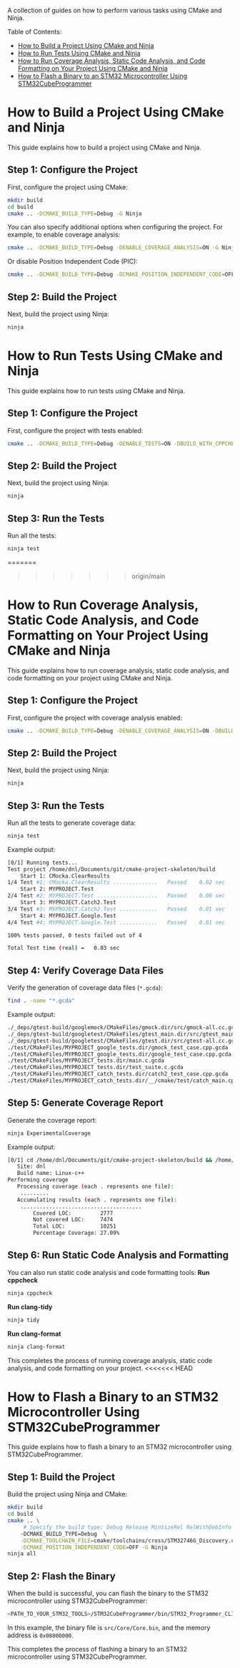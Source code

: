 A collection of guides on how to perform various tasks using CMake and Ninja.

Table of Contents:
- [How to Build a Project Using CMake and Ninja](#how-to-build-a-project-using-cmake-and-ninja)
- [How to Run Tests Using CMake and Ninja](#how-to-run-tests-using-cmake-and-ninja)
- [How to Run Coverage Analysis, Static Code Analysis, and Code Formatting on Your Project Using CMake and Ninja](#how-to-run-coverage-analysis-static-code-analysis-and-code-formatting-on-your-project-using-cmake-and-ninja)
- [How to Flash a Binary to an STM32 Microcontroller Using STM32CubeProgrammer](#how-to-flash-a-binary-to-an-stm32-microcontroller-using-stm32cubeprogrammer)

# How to Build a Project Using CMake and Ninja
This guide explains how to build a project using CMake and Ninja.

## Step 1: Configure the Project

First, configure the project using CMake:

```sh
mkdir build
cd build
cmake .. -DCMAKE_BUILD_TYPE=Debug -G Ninja
```

You can also specify additional options when configuring the project. For example, to enable coverage analysis:

```sh
cmake .. -DCMAKE_BUILD_TYPE=Debug -DENABLE_COVERAGE_ANALYSIS=ON -G Ninja
```

Or disable Position Independent Code (PIC):

```sh
cmake .. -DCMAKE_BUILD_TYPE=Debug -DCMAKE_POSITION_INDEPENDENT_CODE=OFF -G Ninja
```

## Step 2: Build the Project
Next, build the project using Ninja:

```sh
ninja
```

# How to Run Tests Using CMake and Ninja
This guide explains how to run tests using CMake and Ninja.

## Step 1: Configure the Project

First, configure the project with tests enabled:

```sh
cmake .. -DCMAKE_BUILD_TYPE=Debug -DENABLE_TESTS=ON -DBUILD_WITH_CPPCHECK_ANALYSIS=ON -G Ninja
```

## Step 2: Build the Project

Next, build the project using Ninja:

```sh
ninja
```

## Step 3: Run the Tests

Run all the tests:

```sh
ninja test
```

=======
>>>>>>> origin/main
# How to Run Coverage Analysis, Static Code Analysis, and Code Formatting on Your Project Using CMake and Ninja

This guide explains how to run coverage analysis, static code analysis, and code formatting on your project using CMake and Ninja.
## Step 1: Configure the Project

First, configure the project with coverage analysis enabled:

```sh
cmake .. -DCMAKE_BUILD_TYPE=Debug -DENABLE_COVERAGE_ANALYSIS=ON -DBUILD_WITH_CPPCHECK_ANALYSIS=ON -DUSE_SANITIZER=leak -G Ninja
```

## Step 2: Build the Project

Next, build the project using Ninja:

```sh
ninja
```

## Step 3: Run the Tests

Run all the tests to generate coverage data:

```sh
ninja test
```

Example output:

```sh
[0/1] Running tests...
Test project /home/dnl/Documents/git/cmake-project-skeleton/build
    Start 1: CMocka.ClearResults
1/4 Test #1: CMocka.ClearResults ..............   Passed    0.02 sec
    Start 2: MYPROJECT.Test
2/4 Test #2: MYPROJECT.Test ...................   Passed    0.00 sec
    Start 3: MYPROJECT.Catch2.Test
3/4 Test #3: MYPROJECT.Catch2.Test ............   Passed    0.01 sec
    Start 4: MYPROJECT.Google.Test
4/4 Test #4: MYPROJECT.Google.Test ............   Passed    0.01 sec

100% tests passed, 0 tests failed out of 4

Total Test time (real) =   0.03 sec
```

## Step 4: Verify Coverage Data Files

Verify the generation of coverage data files (`*.gcda`):

```sh
find . -name "*.gcda"
```

Example output:

```bash
./_deps/gtest-build/googlemock/CMakeFiles/gmock.dir/src/gmock-all.cc.gcda
./_deps/gtest-build/googletest/CMakeFiles/gtest_main.dir/src/gtest_main.cc.gcda
./_deps/gtest-build/googletest/CMakeFiles/gtest.dir/src/gtest-all.cc.gcda
./test/CMakeFiles/MYPROJECT_google_tests.dir/gmock_test_case.cpp.gcda
./test/CMakeFiles/MYPROJECT_google_tests.dir/google_test_case.cpp.gcda
./test/CMakeFiles/MYPROJECT_tests.dir/main.c.gcda
./test/CMakeFiles/MYPROJECT_tests.dir/test_suite.c.gcda
./test/CMakeFiles/MYPROJECT_catch_tests.dir/catch2_test_case.cpp.gcda
./test/CMakeFiles/MYPROJECT_catch_tests.dir/__/cmake/test/catch_main.cpp.gcda
```

## Step 5: Generate Coverage Report

Generate the coverage report:

```sh
ninja ExperimentalCoverage
```

Example output:

```sh
[0/1] cd /home/dnl/Documents/git/cmake-project-skeleton/build && /home/dnl/Documents/stm32/st/CMake/bin/ctest -D ExperimentalCoverage
   Site: dnl
   Build name: Linux-c++
Performing coverage
   Processing coverage (each . represents one file):
    .........
   Accumulating results (each . represents one file):
    ......................................
        Covered LOC:         2777
        Not covered LOC:     7474
        Total LOC:           10251
        Percentage Coverage: 27.09%
```

## Step 6: Run Static Code Analysis and Formatting

You can also run static code analysis and code formatting tools:
**Run cppcheck**

```sh
ninja cppcheck
```

**Run clang-tidy**

```sh
ninja tidy
```

**Run clang-format**

```sh
ninja clang-format
```

This completes the process of running coverage analysis, static code analysis, and code formatting on your project.
<<<<<<< HEAD


# How to Flash a Binary to an STM32 Microcontroller Using STM32CubeProgrammer

This guide explains how to flash a binary to an STM32 microcontroller using STM32CubeProgrammer.

## Step 1: Build the Project

Build the project using Ninja and CMake:

```sh
mkdir build
cd build
cmake .. \
     # Specify the build type: Debug Release MinSizeRel RelWithDebInfo
    -DCMAKE_BUILD_TYPE=Debug  \
    -DCMAKE_TOOLCHAIN_FILE=cmake/toolchains/cross/STM32746G_Discovery.cmake \
    -DCMAKE_POSITION_INDEPENDENT_CODE=OFF -G Ninja
ninja all
```

## Step 2: Flash the Binary

When the build is successful, you can flash the binary to the STM32 microcontroller using STM32CubeProgrammer:

```sh
<PATH_TO_YOUR_STM32_TOOLS>/STM32CubeProgrammer/bin/STM32_Programmer_CLI -c port=swd freq=4000 -w src/Core/Core.bin 0x08000000 -rst
```

In this example, the binary file is `src/Core/Core.bin`, and the memory address is `0x08000000`.

This completes the process of flashing a binary to an STM32 microcontroller using STM32CubeProgrammer.
